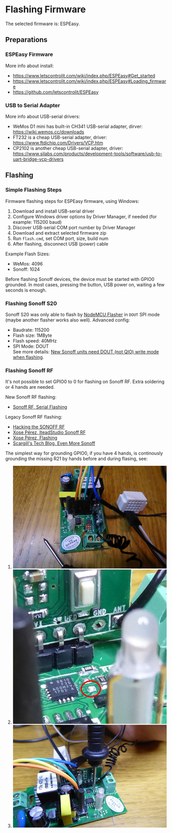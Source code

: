 # Flashing Firmware

The selected firmware is: ESPEasy.

## Preparations

### ESPEasy Firmware

More info about install:
* https://www.letscontrolit.com/wiki/index.php/ESPEasy#Get_started
* https://www.letscontrolit.com/wiki/index.php/ESPEasy#Loading_firmware
* https://github.com/letscontrolit/ESPEasy

### USB to Serial Adapter

More info about USB-serial drivers:
* WeMos D1 mini has built-in CH341 USB-serial adapter, dirver: https://wiki.wemos.cc/downloads
* FT232 is a cheap USB-serial adapter, driver: https://www.ftdichip.com/Drivers/VCP.htm
* CP2102 is another cheap USB-serial adapter, driver: https://www.silabs.com/products/development-tools/software/usb-to-uart-bridge-vcp-drivers

## Flashing

### Simple Flashing Steps

Firmware flashing steps for ESPEasy firmware, using Windows:
1. Download and install USB-serial driver
1. Configure Windows driver options by Driver Manager, if needed (for example: 115200 baud)
1. Discover USB-serial COM port number by Driver Manager
1. Download and extract selected firmware zip
1. Run `flash.cmd`, set COM port, size, build num
1. After flashing, disconnect USB (power) cable

Example Flash Sizes:
* WeMos: 4096
* Sonoff: 1024

Before flashing Sonoff devices, the device must be started with GPIO0 grounded. In most cases, pressing the button, USB power on, waiting a few seconds is enough.

### Flashing Sonoff S20

Sonoff S20 was only able to flash by [NodeMCU Flasher](https://github.com/nodemcu/nodemcu-flasher) in `DOUT` SPI mode (maybe another flasher works also well). Advanced config:
* Baudrate: 115200
* Flash size: 1MByte
* Flash speed: 40MHz
* SPI Mode: DOUT<br>
See more details: [New Sonoff units need DOUT (not QIO) write mode when flashing](https://github.com/letscontrolit/ESPEasy/issues/474).

### Flashing Sonoff RF

It's not possible to set GPIO0 to 0 for flashing on Sonoff RF. Extra soldering or 4 hands are needed.

New Sonoff RF flashing:
* [Sonoff RF, Serial Flashing](https://github.com/arendst/Sonoff-Tasmota/wiki/Sonoff-RF#serial-flashing)

Legacy Sonoff RF flashing:
* [Hacking the SONOFF RF](https://piandmore.wordpress.com/2017/12/16/hacking-the-sonoff-rf/)
* [Xose Pérez, IteadStudio Sonoff RF](https://bitbucket.org/xoseperez/espurna-original/wiki/Hardware#markdown-header-iteadstudio-sonoff-rf)
* [Xose Pérez, Flashing](https://github.com/xoseperez/espurna/wiki/Hardware-Itead-Sonoff-RF#flashing)
* [Scargill's Tech Blog, Even More Sonoff](https://tech.scargill.net/even-more-sonoff/)

The simplest way for grounding GPIO0, if you have 4 hands, is continously grounding the missing R21 by hands before and during flasing, see:
1. ![Wiring](wiring.jpg)
1. ![R21](R21.jpg)
1. ![Flashing](GPIO0.jpg)
